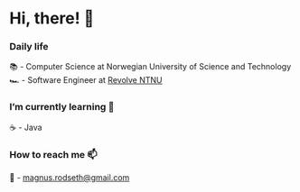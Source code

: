# Hi, there! 👋

### Daily life
📚 - Computer Science at Norwegian University of Science and Technology
🏎 - Software Engineer at [Revolve NTNU](https://www.revolve.no/)

### I’m currently learning 🌱
☕️ - Java

### How to reach me 📫
📧 - magnus.rodseth@gmail.com
